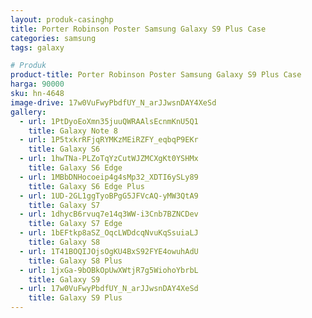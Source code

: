 ```yaml
---
layout: produk-casinghp
title: Porter Robinson Poster Samsung Galaxy S9 Plus Case
categories: samsung
tags: galaxy

# Produk
product-title: Porter Robinson Poster Samsung Galaxy S9 Plus Case
harga: 90000
sku: hn-4648
image-drive: 17w0VuFwyPbdfUY_N_arJJwsnDAY4XeSd
gallery:
  - url: 1PtDyoEoXmn35juuQWRAAlsEcnmKnU5Q1
    title: Galaxy Note 8
  - url: 1P5txkrRFjqRYMKzMEiRZFY_eqbqP9EKr
    title: Galaxy S6
  - url: 1hwTNa-PLZoTqYzCutWJZMCXgKt0YSHMx
    title: Galaxy S6 Edge
  - url: 1MBbDNHocoeip4g4sMp32_XDTI6ySLy89
    title: Galaxy S6 Edge Plus
  - url: 1UD-2GL1ggTyoBPgG5JFVcAQ-yMW3QtA9
    title: Galaxy S7
  - url: 1dhycB6rvuq7e14q3WW-i3Cnb7BZNCDev
    title: Galaxy S7 Edge
  - url: 1bEFtkp8aSZ_OqcLWDdcqNvuKqSsuiaLJ
    title: Galaxy S8
  - url: 1T41BOQIJOjsOgKU4BxS92FYE4owuhAdU
    title: Galaxy S8 Plus
  - url: 1jxGa-9bOBkOpUwXWtjR7g5WiohoYbrbL
    title: Galaxy S9
  - url: 17w0VuFwyPbdfUY_N_arJJwsnDAY4XeSd
    title: Galaxy S9 Plus
---
```

